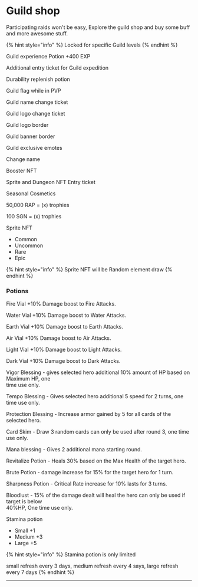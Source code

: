 # Guild shop

Participating raids won't be easy, Explore the guild shop and buy some buff and more awesome stuff.

{% hint style="info" %}
Locked for specific Guild levels
{% endhint %}



Guild experience Potion +400 EXP

Additional entry ticket for Guild expedition

Durability replenish potion

Guild flag while in PVP

Guild name change ticket

Guild logo change ticket&#x20;

Guild logo border

Guild banner border

Guild exclusive emotes

Change name

Booster NFT

Sprite and Dungeon NFT Entry ticket&#x20;

Seasonal Cosmetics

50,000 RAP = (x) trophies

100 SGN = (x) trophies

Sprite NFT

* Common
* Uncommon
* Rare
* Epic

{% hint style="info" %}
Sprite NFT will be Random element draw
{% endhint %}

### **Potions**

Fire Vial +10% Damage boost to Fire Attacks.

Water Vial +10% Damage boost to Water Attacks.

Earth Vial +10% Damage boost to Earth Attacks.

Air Vial +10% Damage boost to Air Attacks.

Light Vial +10% Damage boost to Light Attacks.

Dark Vial +10% Damage boost to Dark Attacks.

Vigor Blessing - gives selected hero additional 10% amount of HP based on Maximum HP, one\
time use only.

Tempo Blessing - Gives selected hero additional 5 speed for 2 turns, one time use only.

Protection Blessing - Increase armor gained by 5 for all cards of the selected hero.

Card Skim - Draw 3 random cards can only be used after round 3, one time use only.

Mana blessing - Gives 2 additional mana starting round.

Revitalize Potion - Heals 30% based on the Max Health of the target hero.

Brute Potion - damage increase for 15% for the target hero for 1 turn.

Sharpness Potion - Critical Rate increase for 10% lasts for 3 turns.

Bloodlust - 15% of the damage dealt will heal the hero can only be used if target is below\
40%HP, One time use only.

Stamina potion

* Small +1
* Medium +3
* Large +5

{% hint style="info" %}
Stamina potion is only limited

small refresh every 3 days, medium refresh every 4 says, large refresh every 7 days
{% endhint %}

****

